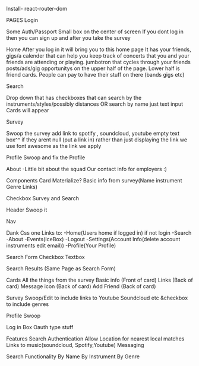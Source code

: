 Install-
react-router-dom




PAGES
Login
<!-- KYLE & RAFI -->
Some Auth/Passport
Small box on the center of screen
If you dont log in then you can sign up and after you take the survey

Home
After you log in it will bring you to this home page 
It has your friends, gigs/a calender that can help you keep track of concerts that you and your friends are attending or playing.
jumbotron that cycles through your friends posts/ads/gig opportunitys on the upper half of the page. Lower half is friend cards.
People can pay to have their stuff on there (bands gigs etc)

Search
<!-- Tony -->
Drop down that has checkboxes that can search by the instruments/styles/possibly distances
OR search by name just text input
Cards will appear

Survey
<!-- Josh-->
Swoop the survey
add link to spotify , soundcloud, youtube
empty text box^^ 
if they arent null (put a link in) rather than just displaying the link we use font awesome as the link we apply 

Profile
Swoop and fix the Profile

About
-Little bit about the squad
Our contact info for employers :)




Components
Card
Materialize?
Basic info from survey(Name instrument Genre Links)


Checkbox
Survey and Search

Header
Swoop it

Nav
<!-- Josh -->
Dank Css one
Links to:
-Home(Users home if logged in) if not login
-Search
-About
-Events(IceBox)
-Logout
-Settings(Account Info(delete account instruments edit email))
-Profile(Your Profile)


Search Form
Checkbox
Textbox


Search Results (Same Page as Search Form)

Cards
All the things from the survey
Basic info (Front of card)
Links (Back of card)
Message icon (Back of card)
Add Friend (Back of card)


Survey
Swoop/Edit to include links to Youtube Soundcloud etc &checkbox to include genres

Profile
Swoop

Log in Box
Oauth type stuff



Features
Search
Authentication
Allow Location for nearest local matches
Links to music(soundcloud, Spotify,Youtube)
Messaging



Search Functionality
By Name
By Instrument
By Genre



